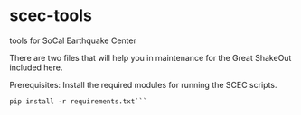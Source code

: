 # scec-tools
tools for SoCal Earthquake Center

There are two files that will help you in maintenance for the Great ShakeOut included here.

Prerequisites: Install the required modules for running the SCEC scripts.
```
pip install -r requirements.txt```


